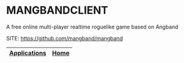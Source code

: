 # MANGBANDCLIENT
 
 A free online multi-player realtime roguelike game
 based on Angband 
 
 SITE: https://github.com/mangband/mangband

 | [Applications](https://portable-linux-apps.github.io/apps.html) | [Home](https://portable-linux-apps.github.io)
 | --- | --- |
